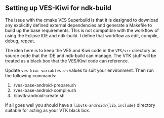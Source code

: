 ## Setting up VES-Kiwi for ndk-build

The issue with the cmake VES Superbuild is that it is designed to download any explicitly defined external dependencies and generate a Makefile to build up the base requirements. This is not compatible with the workflow of using the Eclipse IDE and ndk-build. I define that workflow as edit, compile, debug, repeat.

The idea here is to keep the VES and Kiwi code in the `VES/src` directory as source code that the IDE and ndk-build can manage. The VTK stuff will be treated as a black box that the VES/Kiwi code can reference.

Update `ves-kiwi-variables.sh` values to suit your environment. Then run the following commands:

1. ./ves-base-android-prepare.sh
2. ./ves-base-android-compile.sh
3. ./libvtk-android-create.sh

If all goes well you should have a `libvtk-android/{lib,include}` directory suitable for acting as your VTK black box.

